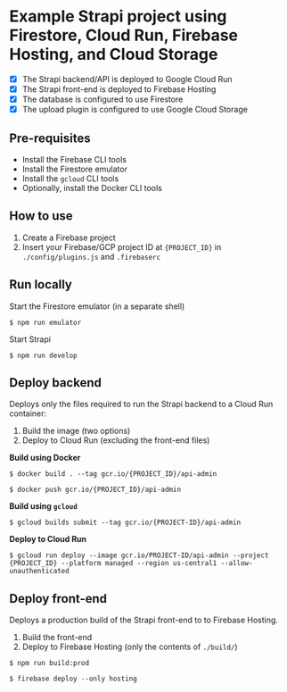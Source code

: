 # Example Strapi project using Firestore, Cloud Run, Firebase Hosting, and Cloud Storage

- [x] The Strapi backend/API is deployed to Google Cloud Run
- [x] The Strapi front-end is deployed to Firebase Hosting
- [x] The database is configured to use Firestore
- [x] The upload plugin is configured to use Google Cloud Storage

## Pre-requisites

- Install the Firebase CLI tools
- Install the Firestore emulator
- Install the `gcloud` CLI tools
- Optionally, install the Docker CLI tools

## How to use

1. Create a Firebase project
2. Insert your Firebase/GCP project ID at `{PROJECT_ID}` in `./config/plugins.js` and `.firebaserc`

## Run locally

Start the Firestore emulator (in a separate shell)

`$ npm run emulator`

Start Strapi

`$ npm run develop`


## Deploy backend

Deploys only the files required to run the Strapi backend to a Cloud Run container:

1. Build the image (two options)
2. Deploy to Cloud Run (excluding the front-end files)

**Build using Docker**

`$ docker build . --tag gcr.io/{PROJECT_ID}/api-admin`

`$ docker push gcr.io/{PROJECT_ID}/api-admin`


**Build using `gcloud`**

`$ gcloud builds submit --tag gcr.io/{PROJECT-ID}/api-admin`


**Deploy to Cloud Run**

`$ gcloud run deploy --image gcr.io/PROJECT-ID/api-admin --project {PROJECT_ID} --platform managed --region us-central1 --allow-unauthenticated`



## Deploy front-end

Deploys a production build of the Strapi front-end to to Firebase Hosting. 

1. Build the front-end
2. Deploy to Firebase Hosting (only the contents of `./build/`)

`$ npm run build:prod`

`$ firebase deploy --only hosting`
